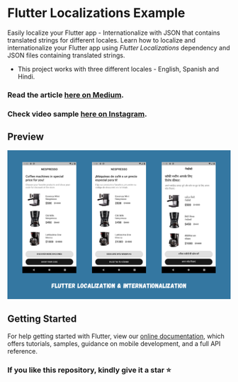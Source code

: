 # Flutter Localizations Example

Easily localize your Flutter app - Internationalize with JSON that contains translated strings for different locales. Learn how to localize and internationalize your Flutter app using *Flutter Localizations* dependency and JSON files containing translated strings.

- This project works with three different locales - English, Spanish and Hindi.

### Read the article [here on Medium](https://medium.com/@thecodexhubofficial/flutter-localization-internationalization-with-json-3ade47abca3f).
 
### Check video sample [here on Instagram](https://www.instagram.com/p/CWDwAi6DUgP/?utm_source=ig_web_copy_link).

## Preview

<img src="screenshots/ss.png" />

## Getting Started

For help getting started with Flutter, view our
[online documentation](https://flutter.dev/docs), which offers tutorials,
samples, guidance on mobile development, and a full API reference.

### If you like this repository, kindly give it a star ⭐
